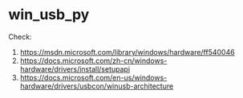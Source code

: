 win_usb_py
========
Check:
1. https://msdn.microsoft.com/library/windows/hardware/ff540046
2. https://docs.microsoft.com/zh-cn/windows-hardware/drivers/install/setupapi
3. https://docs.microsoft.com/en-us/windows-hardware/drivers/usbcon/winusb-architecture